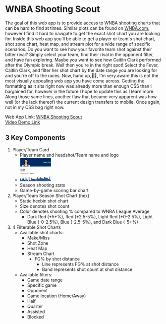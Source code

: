 # WNBA Shooting Scout
The goal of this web app is to provide access to WNBA shooting charts that can be hard to find at times. Similar plots can be found on [WNBA.com](https://stats.wnba.com/), however I find it hard to navigate to get the exact shot chart you are looking for. Inside this web app you'll be able to get a player or team's shot chart, shot zone chart, heat map, and stream plot for a wide range of specific scenarios. Do you want to see how your favorite team shot against their bitter rival? Simply select your team, find their rival in the opponent filter, and have fun exploring. Maybe you want to see how Caitlin Clark performed after the Olympic break. Well then you're in the right spot! Select the Fever, Caitlin Clark, and filter her shot chart by the date range you are looking for and you're off to the races. Now, hand up,🙋‍♂️, I'm very aware this is not the most visually appealing web app you have come across. Getting the formatting as it sits right now was already more than enough CSS than I bargained for, however in the future I hope to update this as I learn more. Along those same lines, another flaw that became very apparent was how well (or the lack thereof) the current design transfers to mobile. Once again, not in my CSS bag right now. 

Web App Link: [WNBA Shooting Scout](https://wnba-shooting-scout.onrender.com/)  
[Video Demo Link](https://indiana-my.sharepoint.com/:v:/r/personal/kecord_iu_edu/Documents/Data%20Viz%20Final%20Project%20Demo.webm?csf=1&web=1&e=N1iVNj&nav=eyJyZWZlcnJhbEluZm8iOnsicmVmZXJyYWxBcHAiOiJTdHJlYW1XZWJBcHAiLCJyZWZlcnJhbFZpZXciOiJTaGFyZURpYWxvZy1MaW5rIiwicmVmZXJyYWxBcHBQbGF0Zm9ybSI6IldlYiIsInJlZmVycmFsTW9kZSI6InZpZXcifX0%3D)

## 3 Key Components
1. Player/Team Card
    * Player name and headshot/Team name and logo
    * <img src="https://github.com/kaelecord/WNBA-Shooting-Scout/blob/main/examples%20images/player%20card.png" alt="Caitlin Clark Player Card" width="100" height="auto">
    * Season shooting stats
    * Game-by-game scoring bar chart
2. Player/Team Season Shot Chart (hex)
    * Static hexbin shot chart
    * Size denotes shot count
    * Color denotes shooting % compared to WNBA League Average
        * Dark Red (+5+%), Red (+2.5-5%), Light Red (+0-2.5%), Light Blue (-0-2.5%), Blue (-2.5-5%), and Dark Blue (-5+%)
3. 4 Filterable Shot Charts
    * Available shot charts:
        * Make/Miss
        * Shot Zone
        * Heat Map
        * Stream Chart
            * FG% by shot distance
                * Line represents FG% at shot distance
                * Band represents shot count at shot distance
    * Available filters:
        * Game date range
        * Specific game
        * Opponent
        * Game location (Home/Away)
        * Half
        * Quarter
        * Assisted
        * Blocked
